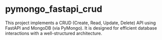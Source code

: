 # pymongo_fastapi_crud
This project implements a CRUD (Create, Read, Update, Delete) API using FastAPI and MongoDB (via PyMongo). It is designed for efficient database interactions with a well-structured architecture.
